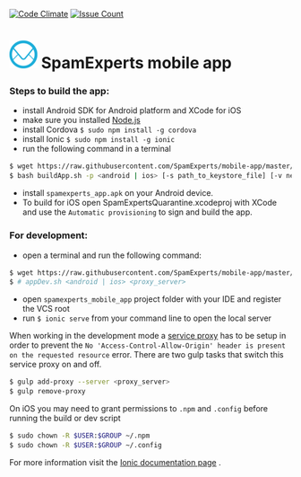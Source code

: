 [![Code Climate](https://codeclimate.com/github/SpamExperts/mobile-app/badges/gpa.svg)](https://codeclimate.com/github/SpamExperts/mobile-app) [![Issue Count](https://codeclimate.com/github/SpamExperts/mobile-app/badges/issue_count.svg)](https://codeclimate.com/github/SpamExperts/mobile-app)

# ![](img/se_logo.png) SpamExperts mobile app

### Steps to build the app:

- install Android SDK for Android platform and XCode for iOS
- make sure you installed [Node.js](http://nodejs.org/)
- install Cordova `$ sudo npm install -g cordova`
- install Ionic `$ sudo npm install -g ionic`
- run the following command in a terminal
```bash
$ wget https://raw.githubusercontent.com/SpamExperts/mobile-app/master/src/scripts/buildApp.sh 
$ bash buildApp.sh -p <android | ios> [-s path_to_keystore_file] [-v new_build_no] [-t path_to_local_template] [-d (debug when signed)] [-h (help)]
```
- install `spamexperts_app.apk` on your Android device.
- To build for iOS open SpamExpertsQuarantine.xcodeproj with XCode and use the `Automatic provisioning` to sign and build the app.

### For development:
- open a terminal and run the following command:
```bash
$ wget https://raw.githubusercontent.com/SpamExperts/mobile-app/master/src/scripts/appDev.sh && bash appDev.sh <android | ios> <proxy_server>
$ # appDev.sh <android | ios> <proxy_server>
```
- open `spamexperts_mobile_app` project folder with your IDE and register the VCS root
- run `$ ionic serve` from your command line to open the local server

When working in the development mode a [service proxy](http://ionicframework.com/docs/cli/test.html) has to be setup in order to prevent the `No 'Access-Control-Allow-Origin' header is present on the requested resource` error.
There are two gulp tasks that switch this service proxy on and off.
```bash
$ gulp add-proxy --server <proxy_server>
$ gulp remove-proxy
```

On iOS you may need to grant permissions to `.npm` and `.config` before running the build or dev script
```bash
$ sudo chown -R $USER:$GROUP ~/.npm
$ sudo chown -R $USER:$GROUP ~/.config
```

For more information visit the [Ionic documentation page](http://ionicframework.com/docs/guide/) .
